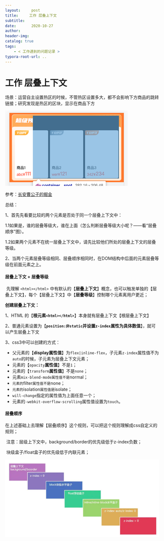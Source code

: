 ```yaml
---
layout:     post
title:     工作 层叠上下文
subtitle:  
date:       2020-10-27
author:     
header-img: 
catalog: true
tags:
    - < 工作遇到的问题记录 >
typora-root-url: ..
---
```



# 工作 层叠上下文

场景：运营自主设置热区的时候，不管热区设置多大，都不会影响下方商品的跳转链接；研究发现是热区的区块，显示在商品下方

![image-20201027170519735](/../img/assets_2019/image-20201027170519735.png)

参考：[长安曹公子的掘金](https://juejin.im/post/6844903667175260174#heading-8)

总结：

1、首先先看要比较的两个元素是否处于同一个层叠上下文中：    

​	1.1如果是，谁的层叠等级大，谁在上面（怎么判断层叠等级大小呢？——看“层叠顺序”图）。    

​	1.2如果两个元素不在统一层叠上下文中，请先比较他们所处的层叠上下文的层叠等级。

2、当两个元素层叠等级相同、层叠顺序相同时，在DOM结构中后面的元素层叠等级在前面元素之上。



#### 层叠上下文 + 层叠等级

​	先理解 `<html></html>` 中有默认的【**层叠上下文**】概念，也可以触发单独的【层叠上下文】，每个【层叠上下文】中【**层叠等级**】控制哪个元素离用户更近；

**创建层叠上下文：**

1、HTML 的【**根元素`<html></html>`**】本身就有层叠上下文【根层叠上下文】

2、普通元素设置为【**`position:非static`并设置`z-index`属性为具体数值**】，就可以产生层叠上下文

3、css3中可以创建的方式：

- 父元素的【**display属性值**】为`flex|inline-flex`，子元素`z-index`属性值不为`auto`的时候，子元素为层叠上下文元素；
- 元素的【`opacity`**属性值**】不是`1`；
- 元素的【`transform`**属性值**】不是`none`；
- 元素`mix-blend-mode属性值不是`normal；
- `元素的`filter`属性值不是`none；
- `元素的`isolation`属性值是`isolate；
- `will-change`指定的属性值为上面任意一个；
- 元素的`-webkit-overflow-scrolling`属性值设置为`touch`。



#### 层叠顺序

在上述基础上去理解【层叠顺序】这个规则，可以把这个规则理解成css自定义的规则；

​		注意：层级上下文中，background/border的优先级低于z-index负数；

​					块级盒子/float盒子的优先级低于内联元素；

![image-20201027174811488](/../img/assets_2019/image-20201027174811488.png)








